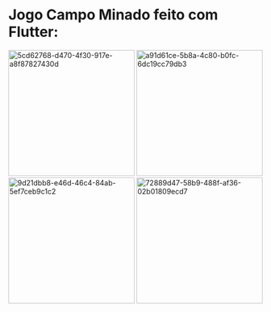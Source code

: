 # Jogo Campo Minado feito com Flutter:


<img src="https://user-images.githubusercontent.com/99933941/199136459-974fab07-d968-46c4-bfdd-0aba5475afa2.jpg" alt="5cd62768-d470-4f30-917e-a8f87827430d" width="250"/>

<img src="https://user-images.githubusercontent.com/99933941/199136468-61502806-7912-4cd0-9dab-0772da2d742a.jpg" alt="a91d61ce-5b8a-4c80-b0fc-6dc19cc79db3" width="250"/>

<img src="https://user-images.githubusercontent.com/99933941/199136466-4167637e-285c-4c78-bd7b-9426cfec4313.jpg" alt="9d21dbb8-e46d-46c4-84ab-5ef7ceb9c1c2" width="250"/>

<img src="https://user-images.githubusercontent.com/99933941/199136465-eb712ccd-88ec-43c5-b70d-0cd7536d34ae.jpg" alt="72889d47-58b9-488f-af36-02b01809ecd7" width="250"/>


